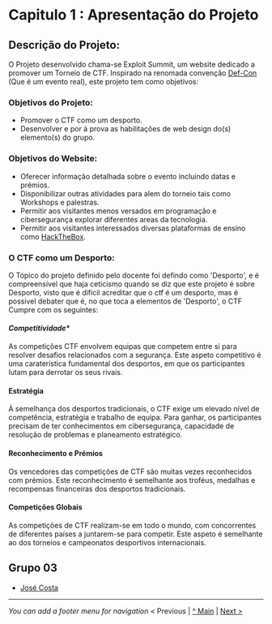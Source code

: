 # Capitulo 1 : Apresentação do Projeto 

## Descrição do Projeto:

O Projeto desenvolvido chama-se Exploit Summit, um website dedicado a promover um Torneio de CTF.
Inspirado na renomada convenção [Def-Con](https://defcon.org/) (Que é um evento real), este projeto tem como objetivos:

### Objetivos do Projeto:

* Promover o CTF como um desporto.
* Desenvolver e por á prova as habilitações de web design do(s) elemento(s) do grupo.

### Objetivos do Website:

* Oferecer informação detalhada sobre o evento incluindo datas e prémios.
* Disponibilizar outras atividades para alem do torneio tais como Workshops e palestras.
* Permitir aos visitantes menos versados em programação e cibersegurança explorar diferentes areas da tecnologia.
* Permitir aos visitantes interessados diversas plataformas de ensino como [HackTheBox](https://www.hackthebox.com/).

### O CTF como um Desporto:

O Tópico do projeto definido pelo docente foi defindo como 'Desporto', e é compreensível que haja ceticismo quando se diz que este projeto é sobre Desporto, visto que é dificil acreditar que o ctf é um desporto, mas é possivel debater que é, no que toca a elementos de 'Desporto', o CTF Cumpre com os seguintes:

#### *Competitividade**

As competições CTF envolvem equipas que competem entre si para resolver desafios relacionados com a segurança. Este aspeto competitivo é uma caraterística fundamental dos desportos, em que os participantes lutam para derrotar os seus rivais.

#### Estratégia

À semelhança dos desportos tradicionais, o CTF exige um elevado nível de competência, estratégia e trabalho de equipa. Para ganhar, os participantes precisam de ter conhecimentos em cibersegurança, capacidade de resolução de problemas e planeamento estratégico.

#### Reconhecimento e Prémios

Os vencedores das competições de CTF são muitas vezes reconhecidos com prémios. Este reconhecimento é semelhante aos troféus, medalhas e recompensas financeiras dos desportos tradicionais.

#### Competições Globais

As competições de CTF realizam-se em todo o mundo, com concorrentes de diferentes países a juntarem-se para competir. Este aspeto é semelhante ao dos torneios e campeonatos desportivos internacionais.




## Grupo 03

* [José Costa](https://github.com/a045943)
 


---
_You can add a footer menu for navigation_ 
< Previous | [^ Main](../../../) | [Next >](C2.md)